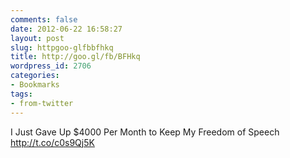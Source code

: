 ```yaml
---
comments: false
date: 2012-06-22 16:58:27
layout: post
slug: httpgoo-glfbbfhkq
title: http://goo.gl/fb/BFHkq
wordpress_id: 2706
categories:
- Bookmarks
tags:
- from-twitter
---
```


I Just Gave Up $4000 Per Month to Keep My Freedom of Speech http://t.co/c0s9Qj5K
